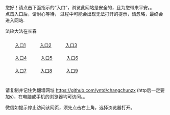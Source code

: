 您好！请点击下面指示的“入口”，浏览此网站是安全的，且为您带来平安。。 <br/>
点击入口后，请耐心等待， 过程中可能会出现无法打开的提示，请忽略，最终会进入网站. </br>

法轮大法在长春<br/>
<div style="padding:10px"><a style="margin:20px" target="_blank" href="https://d67frmmsgv99c.cloudfront.net/2Qpsp?wszqryc" id="ccLink1" rel="nofollow">入口1</a> <a target="_blank" style="margin:20px" href="https://d2zbjgzb33ycp1.cloudfront.net/2Qpsp?ttohgrrx" id="ccLink2" rel="nofollow">入口2</a> <a style="margin:20px" target="_blank" href="https://d18gaxsi0d2dwd.cloudfront.net/2Qpsp?wivkvrqs" id="ccLink3" rel="nofollow">入口3</a></div>

<div style="padding:10px" ><a style="margin:20px" target="_blank" href="https://d67frmmsgv99c.cloudfront.net/2Qpsp?wszqryc" id="ccLink4" rel="nofollow">入口4</a> <a style="margin:20px" href="https://d2zbjgzb33ycp1.cloudfront.net/2Qpsp?ttohgrrx" target="_blank" id="ccLink5" rel="nofollow">入口5</a> <a style="margin:20px" href="https://d18gaxsi0d2dwd.cloudfront.net/2Qpsp?wivkvrqs" target="_blank" id="ccLink6" rel="nofollow">入口6</a></div>

<div style="padding:10px"><a style="margin:20px" target="_blank" href="https://d67frmmsgv99c.cloudfront.net/2Qpsp?wszqryc" id="ccLink7" rel="nofollow">入口7</a> <a style="margin:20px" href="https://d2zbjgzb33ycp1.cloudfront.net/2Qpsp?ttohgrrx" target="_blank" id="ccLink8" rel="nofollow">入口8</a> <a style="margin:20px" target="_blank" href="https://d18gaxsi0d2dwd.cloudfront.net/2Qpsp?wivkvrqs" id="ccLink9" rel="nofollow">入口9</a></div>

<br/>



请复制并记住免翻墙网址 https://github.com/yntd/changchunzx (http后一定要加s)，在电脑或手机的浏览器均可访问。。<br/>

微信如提示停止访问该网页，须先点击右上角，选择浏览器打开。
